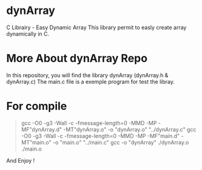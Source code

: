 # dynArray
C Librairy - Easy Dynamic Array
This library permit to easly create array dynamically in C.

# More About dynArray Repo 
In this repository, you will find the library dynArray (dynArray.h & dynArray.c)
The main.c file is a exemple program for test the libray.

# For compile

> gcc -O0 -g3 -Wall -c -fmessage-length=0 -MMD -MP -MF"dynArray.d" -MT"dynArray.o" -o "dynArray.o" "../dynArray.c"
> gcc -O0 -g3 -Wall -c -fmessage-length=0 -MMD -MP -MF"main.d" -MT"main.o" -o "main.o" "../main.c"
> gcc  -o "dynArray"  ./dynArray.o ./main.o 

And Enjoy ! 
